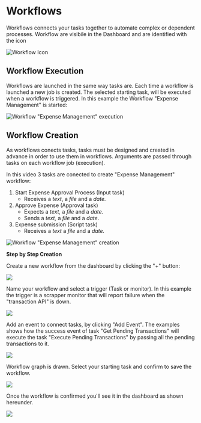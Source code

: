 # Workflows

Workflows connects your tasks together to automate complex or dependent processes. Workflow are visibile in the Dashboard and are identified with the icon 

![Workflow Icon](../.gitbook/assets/image%20%2817%29.png)

## Workflow Execution

Workflows are launched in the same way tasks are. Each time a workflow is launched a new job is created. The selected starting task, will be executed when a workflow is triggered. In this example the Workflow "Expense Management" is started:

![Workflow &quot;Expense Management&quot; execution](../.gitbook/assets/workflow.gif)

## Workflow Creation

As workflows conects tasks, tasks must be designed and created in advance in order to use them in workflows. Arguments are passed through tasks on each workflow job \(execution\)_._

In this video 3 tasks are conected to create "Expense Management" workflow:  

1. Start Expense Approval Process  \(Input task\)
   * Receives a _text_, a _file_ and a _date._
2. Approve Expense \(Approval task\)
   * Expects a _text,_ a _file_ and a _date._
   * Sends a _text,_ a _file_ and a _date_.
3. Expense submission \(Script task\)
   * Receives a _text_ a _file_ and a _date._

![Workflow &quot;Expense Management&quot; creation](../.gitbook/assets/createworkflow.gif)



**Step by Step Creation**

Create a new workflow from the dashboard by clicking the "+" button:

![](../.gitbook/assets/workflow1.jpg)

Name your workflow and select a trigger \(Task or monitor\). In this example the trigger is a scrapper monitor that will report failure when the "transaction API" is down.

![](../.gitbook/assets/workflow2.jpg)

Add an event to connect tasks, by clicking "Add Event". The examples shows how the success event of task "Get Pending Transactions" will execute the task "Execute Pending Transactions" by passing all the pending transactions to it.

![](../.gitbook/assets/workflow5.jpg)

Workflow graph is drawn. Select your starting task and confirm to save the workflow.

![](../.gitbook/assets/workflow4.jpg)

Once the workflow is confirmed you'll see it in the dashboard as shown hereunder.

![](../.gitbook/assets/workflow6.jpg)

